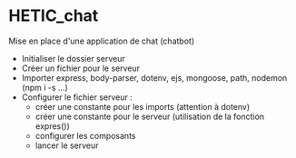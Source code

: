 # HETIC_chat
 Mise en place d'une application de chat (chatbot)

 - Initialiser le dossier serveur
 - Créer un fichier pour le serveur
 - Importer express, body-parser, dotenv, ejs, mongoose, path, nodemon (npm i -s ...)
 - Configurer le fichier serveur :
    - créer une constante pour les imports (attention à dotenv)
    - créer une constante pour le serveur (utilisation de la fonction expres())
    - configurer les composants
    - lancer le serveur